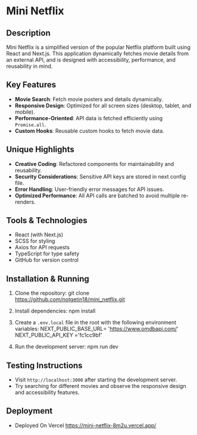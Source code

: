 # Mini Netflix

## Description

Mini Netflix is a simplified version of the popular Netflix platform built using React and Next.js. This application dynamically fetches movie details from an external API, and is designed with accessibility, performance, and reusability in mind.

## Key Features

- **Movie Search**: Fetch movie posters and details dynamically.
- **Responsive Design**: Optimized for all screen sizes (desktop, tablet, and mobile).
- **Performance-Oriented**: API data is fetched efficiently using `Promise.all`.
- **Custom Hooks**: Reusable custom hooks to fetch movie data.

## Unique Highlights

- **Creative Coding**: Refactored components for maintainability and reusability.
- **Security Considerations**: Sensitive API keys are stored in next config file.
- **Error Handling**: User-friendly error messages for API issues.
- **Optimized Performance**: All API calls are batched to avoid multiple re-renders.

## Tools & Technologies

- React (with Next.js)
- SCSS for styling
- Axios for API requests
- TypeScript for type safety
- GitHub for version control

## Installation & Running

1. Clone the repository:
   git clone https://github.com/notgetin18/mini_netflix.git

2. Install dependencies:
   npm install

3. Create a `.env.local` file in the root with the following environment variables:
   NEXT_PUBLIC_BASE_URL= 'https://www.omdbapi.com/'
   NEXT_PUBLIC_API_KEY ='fc1cc9bf'

4. Run the development server:
   npm run dev

## Testing Instructions

- Visit `http://localhost:3000` after starting the development server.
- Try searching for different movies and observe the responsive design and accessibility features.

## Deployment

- Deployed On Vercel
  https://mini-netflix-8m2u.vercel.app/
